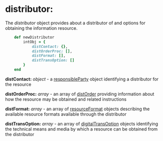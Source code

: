 # distributor:

The *distributor* object provides about a distributor of and options for obtaining the information resource.

````ruby
    def newDistributor
        intObj = {
            distContact: {},
            distOrderProc: [],
            distFormat: [],
            distTransOption: []
        }
    end
````

__distContact:__ *object* - a [responsibleParty](../mdtranslator/responsibleParty.md) object identifying a distributor for the resource

__distOrderProc:__ *array* - an array of [distOrder](../mdtranslator/distOrder.md) providing information about how the resource may be obtained and related instructions

__distFormat:__ *array* - an array of [resourceFormat](../mdtranslator/resourceFormat.md) objects describing the available resource formats available through the distributor

__distTransOption:__ *array* - an array of [digitalTransOption](../mdtranslator/digitalTransOption.md) objects identifying the technical means and media by which a resource can be obtained from the distributor

